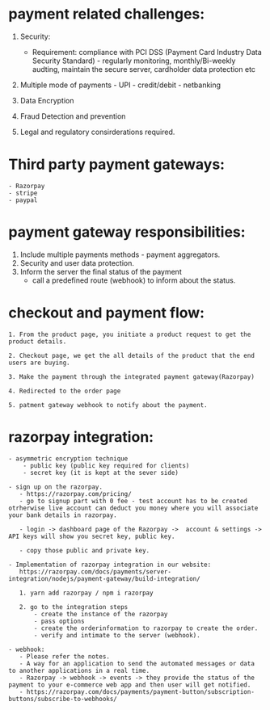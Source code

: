 # payment related challenges:

  1. Security: 

      - Requirement: compliance with PCI DSS (Payment Card Industry Data Security Standard) - regularly monitoring, monthly/Bi-weekly audting, maintain the secure server, cardholder data protection etc

  2. Multiple mode of payments
         - UPI
         - credit/debit
         - netbanking

  3. Data Encryption

  4. Fraud Detection and prevention

  5. Legal and regulatory consirderations required.

  # Third party payment gateways:

    - Razorpay
    - stripe
    - paypal

  # payment gateway responsibilities:
   1. Include multiple payments methods - payment aggregators.
   2. Security and user data protection.
   3. Inform the server the final status of the payment
        - call a predefined route (webhook) to inform about the status.

  # checkout and payment flow:

    1. From the product page, you initiate a product request to get the product details.

    2. Checkout page, we get the all details of the product that the end users are buying.

    3. Make the payment through the integrated payment gateway(Razorpay)

    4. Redirected to the order page

    5. patment gateway webhook to notify about the payment.


  # razorpay integration:

    - asymmetric encryption technique
        - public key (public key required for clients)
        - secret key (it is kept at the sever side)

    - sign up on the razorpay.
       - https://razorpay.com/pricing/
       - go to signup part with 0 fee - test account has to be created otrherwise live account can deduct you money where you will associate your bank details in razorpay.

       - login -> dashboard page of the Razorpay ->  account & settings -> API keys will show you secret key, public key.

       - copy those public and private key.

    - Implementation of razorpay integration in our website:
       https://razorpay.com/docs/payments/server-integration/nodejs/payment-gateway/build-integration/

       1. yarn add razorpay / npm i razorpay

       2. go to the integration steps
           - create the instance of the razorpay
           - pass options
           - create the orderinformation to razorpay to create the order.
           - verify and intimate to the server (webhook).

    - webhook:
       - Please refer the notes.
       - A way for an application to send the automated messages or data to another applications in a real time.
       - Razorpay -> webhook -> events -> they provide the status of the payment to your e-commerce web app and then user will get notified.
       - https://razorpay.com/docs/payments/payment-button/subscription-buttons/subscribe-to-webhooks/
       

     




     
